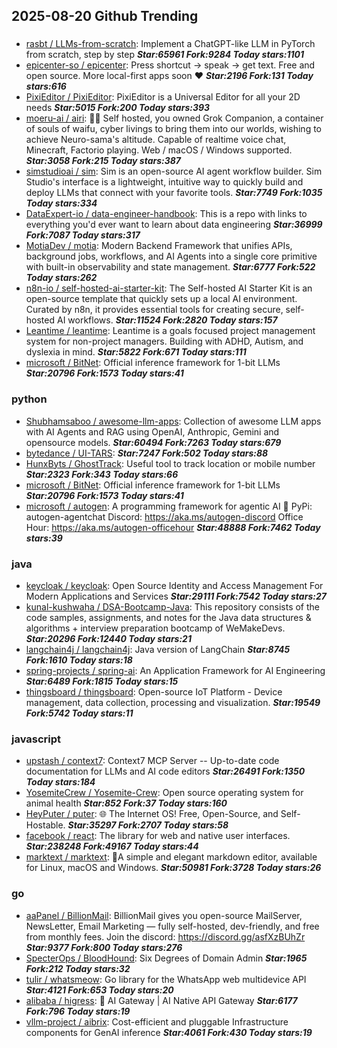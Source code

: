 ## 2025-08-20 Github Trending

### 
* [rasbt / LLMs-from-scratch](https://github.com/rasbt/LLMs-from-scratch): Implement a ChatGPT-like LLM in PyTorch from scratch, step by step ***Star:65961 Fork:9284 Today stars:1101***
* [epicenter-so / epicenter](https://github.com/epicenter-so/epicenter): Press shortcut → speak → get text. Free and open source. More local-first apps soon ❤️ ***Star:2196 Fork:131 Today stars:616***
* [PixiEditor / PixiEditor](https://github.com/PixiEditor/PixiEditor): PixiEditor is a Universal Editor for all your 2D needs ***Star:5015 Fork:200 Today stars:393***
* [moeru-ai / airi](https://github.com/moeru-ai/airi): 💖🧸 Self hosted, you owned Grok Companion, a container of souls of waifu, cyber livings to bring them into our worlds, wishing to achieve Neuro-sama's altitude. Capable of realtime voice chat, Minecraft, Factorio playing. Web / macOS / Windows supported. ***Star:3058 Fork:215 Today stars:387***
* [simstudioai / sim](https://github.com/simstudioai/sim): Sim is an open-source AI agent workflow builder. Sim Studio's interface is a lightweight, intuitive way to quickly build and deploy LLMs that connect with your favorite tools. ***Star:7749 Fork:1035 Today stars:334***
* [DataExpert-io / data-engineer-handbook](https://github.com/DataExpert-io/data-engineer-handbook): This is a repo with links to everything you'd ever want to learn about data engineering ***Star:36999 Fork:7087 Today stars:317***
* [MotiaDev / motia](https://github.com/MotiaDev/motia): Modern Backend Framework that unifies APIs, background jobs, workflows, and AI Agents into a single core primitive with built-in observability and state management. ***Star:6777 Fork:522 Today stars:262***
* [n8n-io / self-hosted-ai-starter-kit](https://github.com/n8n-io/self-hosted-ai-starter-kit): The Self-hosted AI Starter Kit is an open-source template that quickly sets up a local AI environment. Curated by n8n, it provides essential tools for creating secure, self-hosted AI workflows. ***Star:11524 Fork:2820 Today stars:157***
* [Leantime / leantime](https://github.com/Leantime/leantime): Leantime is a goals focused project management system for non-project managers. Building with ADHD, Autism, and dyslexia in mind. ***Star:5822 Fork:671 Today stars:111***
* [microsoft / BitNet](https://github.com/microsoft/BitNet): Official inference framework for 1-bit LLMs ***Star:20796 Fork:1573 Today stars:41***

### python
* [Shubhamsaboo / awesome-llm-apps](https://github.com/Shubhamsaboo/awesome-llm-apps): Collection of awesome LLM apps with AI Agents and RAG using OpenAI, Anthropic, Gemini and opensource models. ***Star:60494 Fork:7263 Today stars:679***
* [bytedance / UI-TARS](https://github.com/bytedance/UI-TARS):  ***Star:7247 Fork:502 Today stars:88***
* [HunxByts / GhostTrack](https://github.com/HunxByts/GhostTrack): Useful tool to track location or mobile number ***Star:2323 Fork:343 Today stars:66***
* [microsoft / BitNet](https://github.com/microsoft/BitNet): Official inference framework for 1-bit LLMs ***Star:20796 Fork:1573 Today stars:41***
* [microsoft / autogen](https://github.com/microsoft/autogen): A programming framework for agentic AI 🤖 PyPi: autogen-agentchat Discord: https://aka.ms/autogen-discord Office Hour: https://aka.ms/autogen-officehour ***Star:48888 Fork:7462 Today stars:39***

### java
* [keycloak / keycloak](https://github.com/keycloak/keycloak): Open Source Identity and Access Management For Modern Applications and Services ***Star:29111 Fork:7542 Today stars:27***
* [kunal-kushwaha / DSA-Bootcamp-Java](https://github.com/kunal-kushwaha/DSA-Bootcamp-Java): This repository consists of the code samples, assignments, and notes for the Java data structures & algorithms + interview preparation bootcamp of WeMakeDevs. ***Star:20296 Fork:12440 Today stars:21***
* [langchain4j / langchain4j](https://github.com/langchain4j/langchain4j): Java version of LangChain ***Star:8745 Fork:1610 Today stars:18***
* [spring-projects / spring-ai](https://github.com/spring-projects/spring-ai): An Application Framework for AI Engineering ***Star:6489 Fork:1815 Today stars:15***
* [thingsboard / thingsboard](https://github.com/thingsboard/thingsboard): Open-source IoT Platform - Device management, data collection, processing and visualization. ***Star:19549 Fork:5742 Today stars:11***

### javascript
* [upstash / context7](https://github.com/upstash/context7): Context7 MCP Server -- Up-to-date code documentation for LLMs and AI code editors ***Star:26491 Fork:1350 Today stars:184***
* [YosemiteCrew / Yosemite-Crew](https://github.com/YosemiteCrew/Yosemite-Crew): Open source operating system for animal health ***Star:852 Fork:37 Today stars:160***
* [HeyPuter / puter](https://github.com/HeyPuter/puter): 🌐 The Internet OS! Free, Open-Source, and Self-Hostable. ***Star:35297 Fork:2707 Today stars:58***
* [facebook / react](https://github.com/facebook/react): The library for web and native user interfaces. ***Star:238248 Fork:49167 Today stars:44***
* [marktext / marktext](https://github.com/marktext/marktext): 📝A simple and elegant markdown editor, available for Linux, macOS and Windows. ***Star:50981 Fork:3728 Today stars:26***

### go
* [aaPanel / BillionMail](https://github.com/aaPanel/BillionMail): BillionMail gives you open-source MailServer, NewsLetter, Email Marketing — fully self-hosted, dev-friendly, and free from monthly fees. Join the discord: https://discord.gg/asfXzBUhZr ***Star:9377 Fork:800 Today stars:276***
* [SpecterOps / BloodHound](https://github.com/SpecterOps/BloodHound): Six Degrees of Domain Admin ***Star:1965 Fork:212 Today stars:32***
* [tulir / whatsmeow](https://github.com/tulir/whatsmeow): Go library for the WhatsApp web multidevice API ***Star:4121 Fork:653 Today stars:20***
* [alibaba / higress](https://github.com/alibaba/higress): 🤖 AI Gateway | AI Native API Gateway ***Star:6177 Fork:796 Today stars:19***
* [vllm-project / aibrix](https://github.com/vllm-project/aibrix): Cost-efficient and pluggable Infrastructure components for GenAI inference ***Star:4061 Fork:430 Today stars:19***
